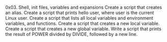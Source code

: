 0x03. Shell, init files, variables and expansions
Create a script that creates an alias.
Create a script that prints hello user, where user is the current Linux user.
Create a script that lists all local variables and environment variables, and functions.
Create a script that creates a new local variable.
Create a script that creates a new global variable.
Write a script that prints the result of POWER divided by DIVIDE, followed by a new line.
